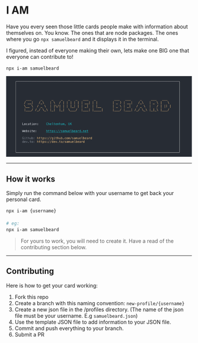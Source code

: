 # I AM

Have you every seen those little cards people make with information about themselves on. You know. The ones that are node packages. The ones where you go `npx samuelbeard` and it displays it in the terminal.

I figured, instead of everyone making their own, lets make one BIG one that everyone can contribute to!

```
npx i-am samuelbeard
```
![example](./example.png)

---

## How it works

Simply run the command below with your username to get back your personal card.

```sh
npx i-am {username}

# eg:
npx i-am samuelbeard
```

> For yours to work, you will need to create it. Have a read of the contributing section below.

---

## Contributing

Here is how to get your card working:

1. Fork this repo
2. Create a branch with this naming convention: `new-profile/{username}`
2. Create a new json file in the /profiles directory. (The name of the json file must be your username. E.g `samuelbeard.json`)
3. Use the template JSON file to add information to your JSON file.
4. Commit and push everything to your branch.
5. Submit a PR
